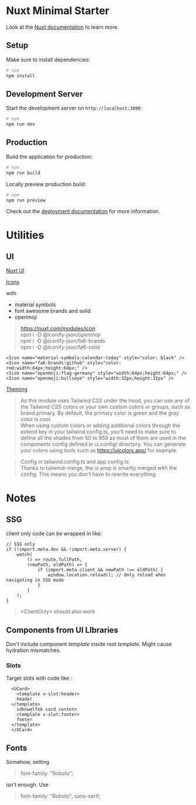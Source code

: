 # Nuxt Minimal Starter

Look at the [Nuxt documentation](https://nuxt.com/docs/getting-started/introduction) to learn more.

## Setup

Make sure to install dependencies:

```bash
# npm
npm install

```

## Development Server

Start the development server on `http://localhost:3000`:

```bash
# npm
npm run dev

```

## Production

Build the application for production:

```bash
# npm
npm run build

```

Locally preview production build:

```bash
# npm
npm run preview

```

Check out the [deployment documentation](https://nuxt.com/docs/getting-started/deployment) for more information.

# Utilities

## UI

[Nuxt UI](https://nuxt.com/modules/ui)

[Icons](https://nuxt.com/modules/icon)

with

  * material symbols
  * font awesome brands and solid
  * openmoji

> https://nuxt.com/modules/icon  
  npm i -D @iconify-json/openmoji  
  npm i -D @iconify-json/fa6-brands  
  npm i -D @iconify-json/fa6-solid

```
<Icon name="material-symbols:calendar-today" style="color: black" />  
<Icon name="fa6-brands:github" style="color: red;width:64px;height:64px;" />  
<Icon name="openmoji:flag-germany" style="width:64px;height:64px;" />  
<Icon name="openmoji:bullseye" style="width:32px;height:32px" />

```

[Theming](https://ui.nuxt.com/getting-started/theming)

> As this module uses Tailwind CSS under the hood, you can use any of the Tailwind CSS colors or your own custom colors or groups, such as brand.primary. By default, the primary color is green and the gray color is cool.  
When using custom colors or adding additional colors through the extend key in your tailwind.config.ts, you'll need to make sure to define all the shades from 50 to 950 as most of them are used in the components config defined in ui.config/ directory. You can generate your colors using tools such as https://uicolors.app/ for example.

> Config in tailwind.config.ts and app.config.ts  
Thanks to tailwind-merge, the ui prop is smartly merged with the config. This means you don't have to rewrite everything.

## 



# Notes

## SSG 
client only code can be wrapped in like:

```
// SSG only
if (!import.meta.dev && !import.meta.server) {
    watch(
        () => route.fullPath,
        (newPath, oldPath) => {
            if (import.meta.client && newPath !== oldPath) {
                window.location.reload(); // Only reload when navigating in SSG mode
            }
        }
    );
}
```

> \<ClientOnly> should also work



## Components from UI LIbraries

Don't include component *template* inside root *template*. Might cause hydration mismatches.


### Slots
Target slots with code like :

```
  <UCard>
    <template v-slot:header>
    header
  </template>
    sdknwelfnk card contetn
    <template v-slot:footer>
    footer
  </template>
  </UCard>

```


## Fonts

Somehow, setting 

> font-family: "Roboto"; 

isn't enough. Use 

> font-family: "Roboto", sans-serif; 

